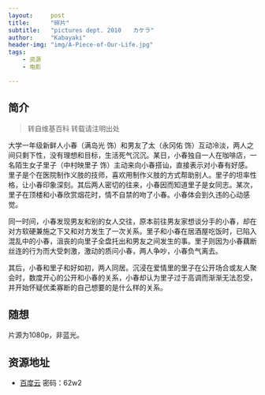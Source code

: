 ```yaml
---
layout:     post
title:      "碎片"
subtitle:   "pictures dept. 2010　　カケラ"
author:     "Kabayaki"
header-img: "img/A-Piece-of-Our-Life.jpg"
tags:
    - 资源
    - 电影

---
```


## 简介
>转自维基百科 转载请注明出处

大学一年级新鲜人小春（满岛光 饰）和男友了太（永冈佑 饰）互动冷淡，两人之间只剩下性，没有理想和目标，生活死气沉沉。某日，小春独自一人在咖啡店，一名陌生女子里子（中村映里子 饰）主动来向小春搭讪，直接表示对小春有好感。里子是个在医院制作义肢的技师，喜欢用制作义肢的方式帮助别人。里子的坦率性格，让小春印象深刻。其后两人密切的往来，小春因而知道里子是女同志。某次，里子在顶楼和小春欣赏烟花时，情不自禁的吻了小春。小春体会到久违的心动感觉。

同一时间，小春发现男友和别的女人交往，原本前往男友家想谈分手的小春，却在对方软硬兼施之下又和对方发生了一次关系。里子和小春在居酒屋吃饭时，已陷入混乱中的小春，沮丧的向里子全盘托出和男友之间发生的事。里子则因为小春藕断丝连的行为而大受刺激，激动的质问小春，两人争吵，小春负气离去。

其后，小春和里子和好如初，两人同居。沉浸在爱情里的里子在公开场合或友人聚会时，数度开心的公开和小春的关系，小春却认为里子过于高调而渐渐无法忍受，并开始怀疑优柔寡断的自己想要的是什么样的关系。

## 随想

片源为1080p，非蓝光。

## 资源地址

* [百度云](https://pan.baidu.com/s/1ccSZxk#list/path=%2F) 密码：62w2